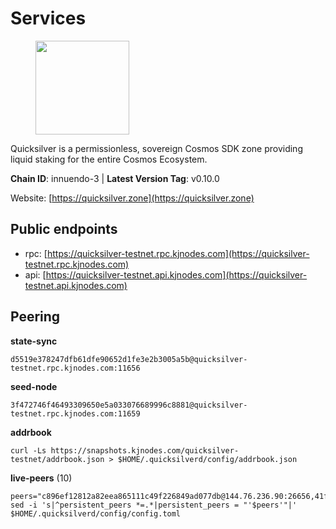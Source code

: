 # Services

<figure><img src="https://raw.githubusercontent.com/kj89/testnet_manuals/main/pingpub/logos/quicksilver.png" width="150" alt=""><figcaption></figcaption></figure>

Quicksilver is a permissionless, sovereign Cosmos SDK zone providing liquid staking for the entire Cosmos Ecosystem.

**Chain ID**: innuendo-3 | **Latest Version Tag**: v0.10.0

Website: [https://quicksilver.zone](https://quicksilver.zone)


## Public endpoints

* rpc: [https://quicksilver-testnet.rpc.kjnodes.com](https://quicksilver-testnet.rpc.kjnodes.com)
* api: [https://quicksilver-testnet.api.kjnodes.com](https://quicksilver-testnet.api.kjnodes.com)

## Peering

**state-sync**

```
d5519e378247dfb61dfe90652d1fe3e2b3005a5b@quicksilver-testnet.rpc.kjnodes.com:11656
```

**seed-node**

```
3f472746f46493309650e5a033076689996c8881@quicksilver-testnet.rpc.kjnodes.com:11659
```

**addrbook**
```
curl -Ls https://snapshots.kjnodes.com/quicksilver-testnet/addrbook.json > $HOME/.quicksilverd/config/addrbook.json
```

**live-peers** (10)
```
peers="c896ef12812a82eea865111c49f226849ad077db@144.76.236.90:26656,41f7d7004cace7bd1760a5f980a86123700c8f1d@185.146.148.116:26656,ba6c461874236d6dc95083886c8bd833d47d5c0a@195.3.221.13:46656,7fe3007cba4de49584cbdad9489ffecfc9651c57@65.108.79.246:26673,433f85361545a434ad6b4202e2f373e4894ecf39@142.132.151.99:15619,0a3ac40a7a4ce35978c4da97be2eb6974bc3c58b@185.252.233.217:46656,19c724a6c0e00615b22fc307798fba9640259e45@135.181.137.120:47656,c133c4c0c7034c8c345330f394984ad08092fc14@138.201.17.11:27656,e0f0703e9ce343c46e0ec01b19216715e817b358@65.109.85.170:28656,2096650d8586b858d3369205f3b46ac4c765bc8e@65.109.53.155:26656"
sed -i 's|^persistent_peers *=.*|persistent_peers = "'$peers'"|' $HOME/.quicksilverd/config/config.toml
```
